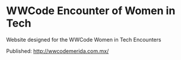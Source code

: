 # WWCode Encounter of Women in Tech
Website designed for the WWCode Women in Tech Encounters

Published: http://wwcodemerida.com.mx/
